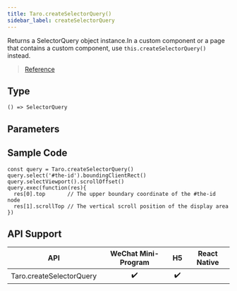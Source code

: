 ```yaml
---
title: Taro.createSelectorQuery()
sidebar_label: createSelectorQuery
---
```


Returns a SelectorQuery object instance.In a custom component or a page that contains a custom component, use `this.createSelectorQuery()` instead.

> [Reference](https://developers.weixin.qq.com/miniprogram/dev/api/wxml/wx.createSelectorQuery.html)

## Type

```tsx
() => SelectorQuery
```

## Parameters

## Sample Code

```tsx
const query = Taro.createSelectorQuery()
query.select('#the-id').boundingClientRect()
query.selectViewport().scrollOffset()
query.exec(function(res){
  res[0].top       // The upper boundary coordinate of the #the-id node
  res[1].scrollTop // The vertical scroll position of the display area
})
```

## API Support

|           API            | WeChat Mini-Program | H5 | React Native |
|:------------------------:|:-------------------:|:--:|:------------:|
| Taro.createSelectorQuery |         ✔️          | ✔️ |              |
